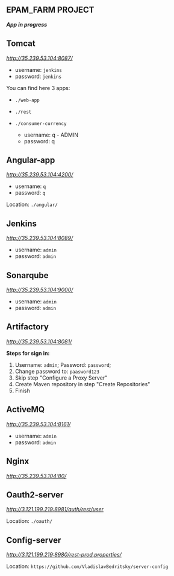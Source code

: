 ## EPAM_FARM PROJECT

_**App in progress**_

 ## Tomcat 
 _http://35.239.53.104:8087/_
 * username: `jenkins`
 * password: `jenkins`

You can find here 3 apps:
 * `./web-app`
 * `./rest`
 * `./consumer-currency`

    * username: q - ADMIN  
    * password: q

## Angular-app
_http://35.239.53.104:4200/_
 * username: `q`
 * password: `q`
   
 Location: `./angular/`
 
## Jenkins
_http://35.239.53.104:8089/_
* username: `admin`
* password: `admin`

## Sonarqube
_http://35.239.53.104:9000/_
* username: `admin`
* password: `admin`

## Artifactory
_http://35.239.53.104:8081/_

**Steps for sign in:**
1. Username: `admin`; Password: `password`;
2. Change password to: `paasword123`
3. Skip step "Configure a Proxy Server"
4. Create Maven repository in step "Create Repositories"
5. Finish

## ActiveMQ
_http://35.239.53.104:8161/_
* username: `admin`
* password: `admin`

## Nginx 
_http://35.239.53.104:80/_

## Oauth2-server
_http://3.121.199.219:8981/auth/rest/user_
   
Location: `./oauth/`

## Config-server
_http://3.121.199.219:8980/rest-prod.properties/_
   
Location: `https://github.com/VladislavBedritsky/server-config`

 
 